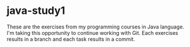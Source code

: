 # java-study1
These are the exercises from my programming courses in Java language.  I'm taking this opportunity to continue working with Git.  Each exercises results in a branch and each task results in a commit.
